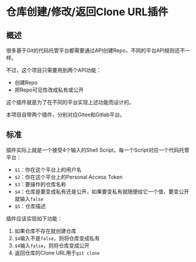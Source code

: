 # 仓库创建/修改/返回Clone URL插件

## 概述

很多基于Git的代码托管平台都需要通过API创建Repo，不同的平台API规则还不一样。

不过，这个项目只需要用到两个API功能：
* 创建Repo
* 把Repo可见性改成私有或公开

这个插件就是为了在不同的平台实现上述功能而设计的。

本项目自带两个插件，分别对应Gitee和Gitlab平台。

## 标准

插件实际上就是一个接受4个输入的Shell Script，每一个Script对应一个代码托管平台：
* `$1`：你在这个平台上的用户名
* `$2`：你在这个平台上的Personal Access Token
* `$3`：要操作的仓库名称
* `$4`：仓库是要变成私有还是公开，如果要变私有就随便给它一个值，要变公开就输入`false`
* `$5`：仓库描述

插件应该实现如下功能：
1. 如果仓库不存在就创建仓库
2. `$4`输入不是`false`，则将仓库变成私有
3. `$4`输入`false`，则将仓库变成公开
4. 返回仓库的Clone URL用于`git clone`